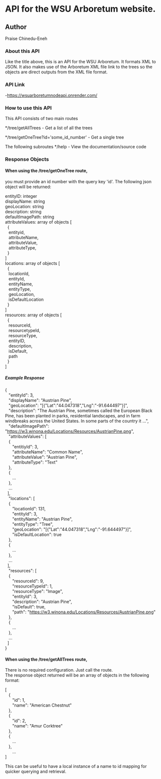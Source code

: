 # API for the WSU Arboretum website.

## Author
Praise Chinedu-Eneh

### About this API
Like the title above, this is an API for the WSU Arboretum.
It formats XML to JSON.
It also makes use of the Arboretum XML file link to the trees so the objects are direct outputs from the XML file format.

### API Link

-https://wsuarboretumnodeapi.onrender.com/

### How to use this API

This API consists of two main routes

*/tree/getAllTrees - Get a list of all the trees

*/tree/getOneTree?id='some_id_number' - Get a single tree

The following subroutes
*/help - View the documentation/source code

### Response Objects

#### When using the /tree/getOneTree route, 
you must provide an id number with the query key 'id'. The following json object will be returned:  

entityID: integer  
displayName: string  
geoLocation: string  
description: string  
defaultImagePath: string  
attributeValues: array of objects [  
&nbsp;&nbsp;{  
&nbsp;&nbsp;&nbsp;entityid,  
&nbsp;&nbsp;&nbsp;attributeName,  
&nbsp;&nbsp;&nbsp;attributeValue,  
&nbsp;&nbsp;&nbsp;attributeType,  
&nbsp;&nbsp;}  
]  
locations: array of objects [  
&nbsp;&nbsp;{  
&nbsp;&nbsp;&nbsp;locationId,   
&nbsp;&nbsp;&nbsp;entityId,  
&nbsp;&nbsp;&nbsp;entityName,   
&nbsp;&nbsp;&nbsp;entityType,  
&nbsp;&nbsp;&nbsp;geoLocation,  
&nbsp;&nbsp;&nbsp;isDefaultLocation  
&nbsp;&nbsp;}  
]  
resources: array of objects [  
&nbsp;&nbsp;{  
&nbsp;&nbsp;&nbsp;resourceId,  
&nbsp;&nbsp;&nbsp;resourcetypeId,  
&nbsp;&nbsp;&nbsp;resourceType,  
&nbsp;&nbsp;&nbsp;entityID,  
&nbsp;&nbsp;&nbsp;description,  
&nbsp;&nbsp;&nbsp;isDefault,  
&nbsp;&nbsp;&nbsp;path  
&nbsp;&nbsp;}  
]  

##### Example Response

{  
&nbsp;&nbsp;&nbsp;"entityId": 3,  
&nbsp;&nbsp;&nbsp;"displayName": "Austrian Pine",  
&nbsp;&nbsp;&nbsp;"geoLocation": "[{\"Lat\":\"44.047318\",\"Lng\":\"-91.644497\"}]",  
&nbsp;&nbsp;&nbsp;"description": "The Austrian Pine, sometimes called the European Black Pine, has been planted in parks, residential landscapes, and in farm windbreaks across the United States. In some parts of the country it ...",  
&nbsp;&nbsp;&nbsp;"defaultImagePath": "https://w3.winona.edu/Locations/Resources/AustrianPine.png",  
&nbsp;&nbsp;&nbsp;"attributeValues": [  
&nbsp;&nbsp;&nbsp;{  
&nbsp;&nbsp;&nbsp;&nbsp;&nbsp;&nbsp;"entitiyId": 3,  
&nbsp;&nbsp;&nbsp;&nbsp;&nbsp;&nbsp;"attributeName": "Common Name",  
&nbsp;&nbsp;&nbsp;&nbsp;&nbsp;&nbsp;"attributeValue": "Austrian Pine",  
&nbsp;&nbsp;&nbsp;&nbsp;&nbsp;&nbsp;"attributeType": "Text"  
&nbsp;&nbsp;&nbsp;},  
&nbsp;&nbsp;&nbsp;{  
&nbsp;&nbsp;&nbsp;&nbsp;&nbsp;&nbsp;...  
&nbsp;&nbsp;&nbsp;},  
&nbsp;&nbsp;&nbsp;...  
&nbsp;&nbsp;],  
&nbsp;&nbsp;&nbsp;"locations": [  
&nbsp;&nbsp;&nbsp;{  
&nbsp;&nbsp;&nbsp;&nbsp;&nbsp;&nbsp;"locationId": 131,  
&nbsp;&nbsp;&nbsp;&nbsp;&nbsp;&nbsp;"entityId": 3,  
&nbsp;&nbsp;&nbsp;&nbsp;&nbsp;&nbsp;"entityName": "Austrian Pine",  
&nbsp;&nbsp;&nbsp;&nbsp;&nbsp;&nbsp;"entityType": "Tree",  
&nbsp;&nbsp;&nbsp;&nbsp;&nbsp;&nbsp;"geoLocation": "[{\"Lat\":\"44.047318\",\"Lng\":\"-91.644497\"}]",  
&nbsp;&nbsp;&nbsp;&nbsp;&nbsp;&nbsp;"isDefaultLocation": true  
&nbsp;&nbsp;&nbsp;},  
&nbsp;&nbsp;&nbsp;{  
&nbsp;&nbsp;&nbsp;&nbsp;&nbsp;&nbsp;...  
&nbsp;&nbsp;&nbsp;},  
&nbsp;&nbsp;&nbsp;...  
&nbsp;&nbsp;],  
&nbsp;&nbsp;&nbsp;"resources": [  
&nbsp;&nbsp;&nbsp;{  
&nbsp;&nbsp;&nbsp;&nbsp;&nbsp;&nbsp;"resourceId": 9,  
&nbsp;&nbsp;&nbsp;&nbsp;&nbsp;&nbsp;"resourceTypeId": 1,  
&nbsp;&nbsp;&nbsp;&nbsp;&nbsp;&nbsp;"resourceType": "Image",  
&nbsp;&nbsp;&nbsp;&nbsp;&nbsp;&nbsp;"entityId": 3,  
&nbsp;&nbsp;&nbsp;&nbsp;&nbsp;&nbsp;"description": "Austrian Pine",  
&nbsp;&nbsp;&nbsp;&nbsp;&nbsp;&nbsp;"isDefault": true,  
&nbsp;&nbsp;&nbsp;&nbsp;&nbsp;&nbsp;"path": "https://w3.winona.edu/Locations/Resources/AustrianPine.png"  
&nbsp;&nbsp;&nbsp;},  
&nbsp;&nbsp;&nbsp;{  
&nbsp;&nbsp;&nbsp;&nbsp;&nbsp;&nbsp;...  
&nbsp;&nbsp;&nbsp;},  
&nbsp;&nbsp;&nbsp;...  
&nbsp;&nbsp;]  
}  


#### When using the /tree/getAllTrees route, 
There is no required configuration. Just call the route.  
The response object returned will be an array of objects in the following format:  

[  
&nbsp;&nbsp;&nbsp;{  
&nbsp;&nbsp;&nbsp;&nbsp;&nbsp;&nbsp;"id": 1,  
&nbsp;&nbsp;&nbsp;&nbsp;&nbsp;&nbsp;"name": "American Chestnut"  
&nbsp;&nbsp;&nbsp;},  
&nbsp;&nbsp;&nbsp;{  
&nbsp;&nbsp;&nbsp;&nbsp;&nbsp;&nbsp;"id": 2,  
&nbsp;&nbsp;&nbsp;&nbsp;&nbsp;&nbsp;"name": "Amur Corktree"  
&nbsp;&nbsp;&nbsp;},  
&nbsp;&nbsp;&nbsp;{  
&nbsp;&nbsp;&nbsp;&nbsp;&nbsp;&nbsp;...  
&nbsp;&nbsp;&nbsp;},  
&nbsp;&nbsp;&nbsp;&nbsp;&nbsp;&nbsp;...  
]  

This can be useful to have a local instance of a name to id mapping for quicker querying and retrieval.